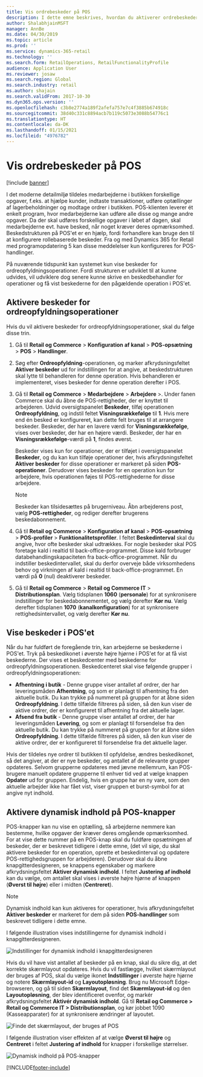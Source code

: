 ```yaml
---
title: Vis ordrebeskeder på POS
description: I dette emne beskrives, hvordan du aktiverer ordrebeskeder på salgsstedet (POS) og i beskedstrukturen.
author: ShalabhjainMSFT
manager: AnnBe
ms.date: 04/30/2019
ms.topic: article
ms.prod: ''
ms.service: dynamics-365-retail
ms.technology: ''
ms.search.form: RetailOperations, RetailFunctionalityProfile
audience: Application User
ms.reviewer: josaw
ms.search.region: Global
ms.search.industry: retail
ms.author: shajain
ms.search.validFrom: 2017-10-30
ms.dyn365.ops.version: ''
ms.openlocfilehash: c3b8e2774a189f2afefa757e7c4f3885b674918c
ms.sourcegitcommit: 38d40c331c8894acb7b119c5073e3088b54776c1
ms.translationtype: HT
ms.contentlocale: da-DK
ms.lasthandoff: 01/15/2021
ms.locfileid: "4976782"
---
```

# <a name="show-order-notifications-in-the-point-of-sale-pos"></a>Vis ordrebeskeder på POS

[!include [banner](includes/banner.md)]

I det moderne detailmiljø tildeles medarbejderne i butikken forskellige opgaver, f.eks. at hjælpe kunder, indtaste transaktioner, udføre optællinger af lagerbeholdninger og modtage ordrer i butikken. POS-klienten leverer ét enkelt program, hvor medarbejderne kan udføre alle disse og mange andre opgaver. Da der skal udføres forskellige opgaver i løbet af dagen, skal medarbejderne evt. have besked, når noget kræver deres opmærksomhed. Beskedstrukturen på POS'et er en hjælp, fordi forhandlere kan bruge den til at konfigurere rollebaserede beskeder. Fra og med Dynamics 365 for Retail med programopdatering 5 kan disse meddelelser kun konfigureres for POS-handlinger.


På nuværende tidspunkt kan systemet kun vise beskeder for ordreopfyldningsoperationer. Fordi strukturen er udviklet til at kunne udvides, vil udviklere dog senere kunne skrive en beskedbehandler for operationer og få vist beskederne for den pågældende operation i POS'et.

## <a name="enable-notifications-for-order-fulfillment-operations"></a>Aktivere beskeder for ordreopfyldningsoperationer

Hvis du vil aktivere beskeder for ordreopfyldningsoperationer, skal du følge disse trin.

1. Gå til **Retail og Commerce** &gt; **Konfiguration af kanal** &gt; **POS-opsætning** &gt; **POS** &gt; **Handlinger**.
2. Søg efter **Ordreopfyldning**-operationen, og marker afkrydsningsfeltet **Aktiver beskeder** ud for indstillingen for at angive, at beskedstrukturen skal lytte til behandleren for denne operation. Hvis behandleren er implementeret, vises beskeder for denne operation derefter i POS.
3. Gå til **Retail og Commerce** &gt; **Medarbejdere** &gt; **Arbejdere** &gt;. Under fanen Commerce skal du åbne de POS-rettigheder, der er knyttet til arbejderen. Udvid oversigtspanelet **Beskeder**, tilføj operationen **Ordreopfyldning**, og indstil feltet **Visningsrækkefølge** til **1**. Hvis mere end én besked er konfigureret, kan dette felt bruges til at arrangere beskeder. Beskeder, der har en lavere værdi for **Visningsrækkefølge**, vises over beskeder, der har en højere værdi. Beskeder, der har en **Visningsrækkefølge**-værdi på **1**, findes øverst.

    Beskeder vises kun for operationer, der er tilføjet i oversigtspanelet **Beskeder**, og du kan kun tilføje operationer der, hvis afkrydsningsfeltet **Aktiver beskeder** for disse operationer er markeret på siden **POS-operationer**. Derudover vises beskeder for en operation kun for arbejdere, hvis operationen føjes til POS-rettighederne for disse arbejdere.

    > [!NOTE]
    > Beskeder kan tilsidesættes på brugerniveau. Åbn arbejderens post, vælg **POS-rettigheder**, og rediger derefter brugerens beskedabonnement.

4. Gå til **Retail og Commerce** &gt; **Konfiguration af kanal** &gt; **POS-opsætning** &gt; **POS-profiler** &gt; **Funktionalitetsprofiler**. I feltet **Beskedinterval** skal du angive, hvor ofte beskeder skal udtrækkes. For nogle beskeder skal POS foretage kald i realtid til back-office-programmet. Disse kald forbruger databehandlingskapaciteten fra back-office-programmet. Når du indstiller beskedintervallet, skal du derfor overveje både virksomhedens behov og virkningen af kald i realtid til back-office-programmet. En værdi på **0** (nul) deaktiverer beskeder.
5. Gå til **Retail og Commerce** &gt; **Retail og Commerce IT** &gt; **Distributionsplan**. Vælg tidsplanen **1060** (**personale**) for at synkronisere indstillinger for beskedabonnementet, og vælg derefter **Kør nu**. Vælg derefter tidsplanen **1070** (**kanalkonfiguration**) for at synkronisere rettighedsintervallet, og vælg derefter **Kør nu**.

## <a name="view-notifications-in-the-pos"></a>Vise beskeder i POS'et

Når du har fuldført de foregående trin, kan arbejderne se beskederne i POS'et. Tryk på beskedikonet i øverste højre hjørne i POS'et for at få vist beskederne. Der vises et beskedcenter med beskederne for ordreopfyldningsoperationen. Beskedcenteret skal vise følgende grupper i ordreopfyldningsoperationen:

- **Afhentning i butik** - Denne gruppe viser antallet af ordrer, der har leveringsmåden **Afhentning**, og som er planlagt til afhentning fra den aktuelle butik. Du kan trykke på nummeret på gruppen for at åbne siden **Ordreopfyldning**. I dette tilfælde filtreres på siden, så den kun viser de aktive ordrer, der er konfigureret til afhentning fra det aktuelle lager.
- **Afsend fra butik** - Denne gruppe viser antallet af ordrer, der har leveringsmåden **Levering**, og som er planlagt til forsendelse fra den aktuelle butik. Du kan trykke på nummeret på gruppen for at åbne siden **Ordreopfyldning**. I dette tilfælde filtreres på siden, så den kun viser de aktive ordrer, der er konfigureret til forsendelse fra det aktuelle lager.

Hvis der tildeles nye ordrer til butikken til opfyldelse, ændres beskedikonet, så det angiver, at der er nye beskeder, og antallet af de relevante grupper opdateres. Selvom grupperne opdateres med jævne mellemrum, kan POS-brugere manuelt opdatere grupperne til enhver tid ved at vælge knappen **Opdater** ud for gruppen. Endelig, hvis en gruppe har en ny vare, som den aktuelle arbejder ikke har fået vist, viser gruppen et burst-symbol for at angive nyt indhold.

## <a name="enable-live-content-on-pos-buttons"></a>Aktivere dynamisk indhold på POS-knapper

POS-knapper kan nu vise en optælling, så arbejderne nemmere kan bestemme, hvilke opgaver der kræver deres omgående opmærksomhed. For at vise dette nummer på en POS-knap skal du fuldføre opsætningen af beskeder, der er beskrevet tidligere i dette emne, (det vil sige, du skal aktivere beskeder for en operation, oprette et beskedinterval og opdatere POS-rettighedsgruppen for arbejderen). Derudover skal du åbne knapgitterdesigneren, se knappens egenskaber og markere afkrydsningsfeltet **Aktiver dynamisk indhold**. I feltet **Justering af indhold** kan du vælge, om antallet skal vises i øverste højre hjørne af knappen (**Øverst til højre**) eller i midten (**Centreret**).

> [!NOTE]
> Dynamisk indhold kan kun aktiveres for operationer, hvis afkrydsningsfeltet **Aktiver beskeder** er markeret for dem på siden **POS-handlinger** som beskrevet tidligere i dette emne.

I følgende illustration vises indstillingerne for dynamisk indhold i knapgitterdesigneren.

![Indstillinger for dynamisk indhold i knapgitterdesigneren](./media/ButtonGridDesigner.png "Indstillinger for dynamisk indhold i knapgitterdesigneren")

Hvis du vil have vist antallet af beskeder på en knap, skal du sikre dig, at det korrekte skærmlayout opdateres. Hvis du vil fastlægge, hvilket skærmlayout der bruges af POS, skal du vælge ikonet **Indstillinger** i øverste højre hjørne og notere **Skærmlayout-id** og **Layoutopløsning**. Brug nu Microsoft Edge-browseren, og gå til siden **Skærmlayout**, find det **Skærmlayout-id** og den **Layoutopløsning**, der blev identificeret ovenfor, og markér afkrydsningsfeltet **Aktivér dynamisk indhold**. Gå til **Retail og Commerce \> Retail og Commerce IT \> Distributionsplan**, og kør jobbet 1090 (Kasseapparater) for at synkronisere ændringer af layoutet.


![Finde det skærmlayout, der bruges af POS](./media/Choose_screen_layout.png "Finde skærmlayoutet")

I følgende illustration viser effekten af at vælge **Øverst til højre** og **Centreret** i feltet **Justering af indhold** for knapper i forskellige størrelser.

![Dynamisk indhold på POS-knapper](./media/ButtonsWithLiveContent.png "Dynamisk indhold på POS-knapper")


[!INCLUDE[footer-include](../includes/footer-banner.md)]